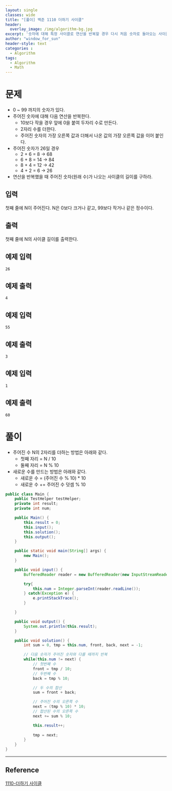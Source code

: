 ```yaml
--- 
layout: single
classes: wide
title: "[풀이] 백준 1110 더하기 사이클"
header:
  overlay_image: /img/algorithm-bg.jpg
excerpt: '숫자에 대해 특정 사이클로 연산을 반복할 경우 다시 처음 숫자로 돌아오는 사이클의 길이를 구하자'
author: "window_for_sun"
header-style: text
categories :
  - Algorithm
tags:
  - Algorithm
  - Math
---  
```


# 문제
- 0 ~ 99 까지의 숫자가 있다.
- 주어진 숫자에 대해 다음 연산을 반복한다.
	- 10보다 작을 경우 앞에 0을 붙여 두자리 수로 만든다.
	- 2자리 수를 더한다.
	- 주어진 숫자의 가장 오른쪽 값과 더해서 나온 값의 가장 오른쪽 값을 이어 붙인다.
- 주어진 숫자가 26일 경우
	- 2 + 6 = 8 -> 68
	- 6 + 8 = 14 -> 84
	- 8 + 4 = 12 -> 42
	- 4 + 2 = 6 -> 26
- 연산을 반복했을 때 주어진 숫자(원래 수)가 나오는 사이클의 길이를 구하라.

## 입력
첫째 줄에 N이 주어진다. N은 0보다 크거나 같고, 99보다 작거나 같은 정수이다.

## 출력
첫째 줄에 N의 사이클 길이를 출력한다.

## 예제 입력

```
26
```  

## 예제 출력

```
4
```  

## 예제 입력

```
55
```  

## 예제 출력

```
3
```  

## 예제 입력

```
1
```  

## 예제 출력

```
60
```  

# 풀이
- 주어진 수 N의 2자리를 더하는 방법은 아래와 같다.
	- 첫째 자리 = N / 10
	- 둘째 자리 = N % 10
- 새로운 수를 만드는 방법은 아래와 같다.
	- 새로운 수 = (주어진 수 % 10) * 10
	- 새로운 수 += 주어진 수 덧셈 % 10

```java
public class Main {
    public TestHelper testHelper;
    private int result;
    private int num;

    public Main() {
        this.result = 0;
        this.input();
        this.solution();
        this.output();
    }

    public static void main(String[] args) {
        new Main();
    }

    public void input() {
        BufferedReader reader = new BufferedReader(new InputStreamReader(System.in));

        try{
            this.num = Integer.parseInt(reader.readLine());
        } catch(Exception e) {
            e.printStackTrace();
        }

    }

    public void output() {
        System.out.println(this.result);
    }

    public void solution() {
        int sum = 0, tmp = this.num, front, back, next = -1;

        // 다음 숫자가 주어진 숫자와 다를 때까지 반복
        while(this.num != next) {
            // 첫번째 수
            front = tmp / 10;
            // 두번째 수
            back = tmp % 10;

            // 두 수의 합산
            sum = front + back;

            // 주어진 수의 오른쪽 수
            next = (tmp % 10) * 10;
            // 합산된 수의 오른쪽 수
            next += sum % 10;

            this.result++;
            
            tmp = next;
        }
    }
}
```  

---
## Reference
[1110-더하기 사이클](https://www.acmicpc.net/problem/1110)  
